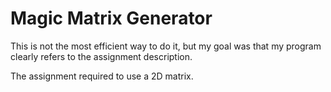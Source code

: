 # Magic Matrix Generator

This is not the most efficient way to do it, but my goal was that my program clearly refers to the assignment description. 

The assignment required to use a 2D matrix.
